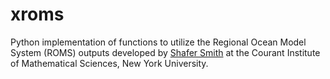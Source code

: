 # xroms
Python implementation of functions to utilize the Regional Ocean Model System (ROMS)
outputs developed by [Shafer Smith]( http://www.cims.nyu.edu/~shafer/ ) 
at the Courant Institute of Mathematical Sciences, New York University.
